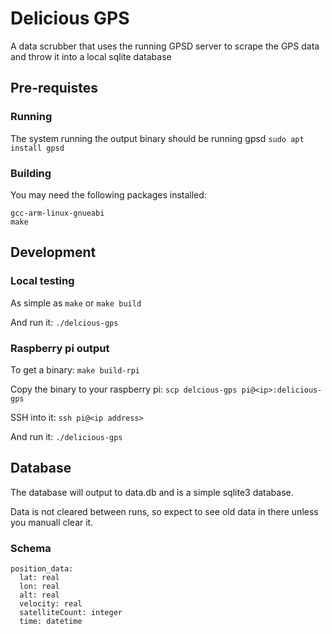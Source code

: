 # Delicious GPS

A data scrubber that uses the running GPSD server to scrape the GPS data and throw it into a local sqlite database

## Pre-requistes

### Running

The system running the output binary should be running gpsd `sudo apt install gpsd`

### Building

You may need the following packages installed:

    gcc-arm-linux-gnueabi
    make
    

## Development

### Local testing

As simple as `make` or `make build`

And run it: `./delcious-gps`

### Raspberry pi output

To get a binary: `make build-rpi`

Copy the binary to your raspberry pi: `scp delcious-gps pi@<ip>:delicious-gps`

SSH into it: `ssh pi@<ip address>`

And run it: `./delicious-gps`

## Database

The database will output to data.db and is a simple sqlite3 database.

Data is not cleared between runs, so expect to see old data in there unless you
manuall clear it.

### Schema

```
position_data:
  lat: real
  lon: real
  alt: real
  velocity: real
  satelliteCount: integer
  time: datetime
```

